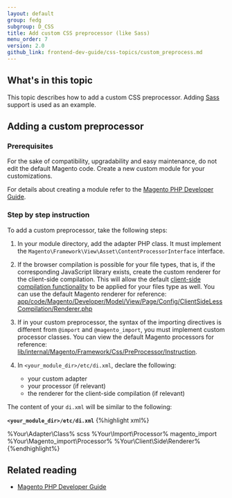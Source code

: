 ```yaml
---
layout: default
group: fedg
subgroup: D_CSS
title: Add custom CSS preprocessor (like Sass)
menu_order: 7
version: 2.0
github_link: frontend-dev-guide/css-topics/custom_preprocess.md
---
```


<h2>What's in this topic</h2>

This topic describes how to add a custom CSS preprocessor. Adding [Sass](http://sass-lang.com/) support is used as an example.

## Adding a custom preprocessor 

### Prerequisites

For the sake of compatibility, upgradability and easy maintenance, do not edit the default Magento code. Create a new custom module for your customizations.

For details about creating a module refer to the [Magento PHP Developer Guide]({{page.baseurl}}extension-dev-guide/bk-extension-dev-guide.html).

### Step by step instruction

To add a custom preprocessor, take the following steps:

1. In your module directory, add the adapter PHP class. It must implement the `Magento\Framework\View\Asset\ContentProcessorInterface` interface. 

2. If the browser compilation is possible for your file types, that is, if the corresponding JavaScript library exists, create the custom renderer for the client-side compilation. This will allow the default [client-side compilation functionality]({{page.baseurl}}frontend-dev-guide/css-topics/css-preprocess.html#client-side) to be applied for your files type as well. 
You can use the default Magento renderer for reference: [app/code/Magento/Developer/Model/View/Page/Config/ClientSideLessCompilation/Renderer.php]({{site.mage2000url}}app/code/Magento/Developer/Model/View/Page/Config/ClientSideLessCompilation/Renderer.php)

2. If in your custom preprocessor, the syntax of the importing directives is different from `@import` and `@magento_import`, you must implement custom processor classes. 
You can view the default Magento processors for reference: [lib/internal/Magento/Framework/Css/PreProcessor/Instruction]({{site.mage2000url}}lib/internal/Magento/Framework/Css/PreProcessor/Instruction). 

2. In `<your_module_dir>/etc/di.xml`, declare the following:
	* your custom adapter 
	* your processor (if relevant)
	* the renderer for the client-side compilation (if relevant)

The content of your `di.xml` will be similar to the following:

**`<your_module_dir>/etc/di.xml`**
{%highlight xml%}

<?xml version="1.0"?>
<config xmlns:xsi="http://www.w3.org/2001/XMLSchema-instance" xsi:noNamespaceSchemaLocation="urn:magento:framework:ObjectManager/etc/config.xsd">
    <virtualType name="AlternativeSourceProcessors">
        <arguments>
            <argument name="alternatives" xsi:type="array">
                <item name="%your_preprocessor_name%" xsi:type="array">
                    <item name="class" xsi:type="string">%Your\Adapter\Class%</item>
                </item>
                <!-- Use the following syntax to set the priority of processors. That is, what file types will the system search for, when requested CSS files are not found. The following lines set SCSS to be prior to LESS -->
                <item name="less" xsi:type="array">
                    <item name="after" xsi:type="string">scss</item>
                </item>
            </argument>
        </arguments>
    </virtualType>
    <!-- Add the following declaration if you have custom processors for importing directives -->
    <virtualType name="AssetPreProcessorPoolForSourceThemeDeploy" type="Magento\Framework\View\Asset\PreProcessor\Pool">
        <arguments>
            <argument name="preprocessors" xsi:type="array">
                <item name="%your_preprocessor%" xsi:type="array">
                    <item name="magento_import" xsi:type="array">
                        <item name="class" xsi:type="string">%Your\Import\Processor%</item>
                    </item>
                    <item name="import" xsi:type="array">
                        <item name="after" xsi:type="string">magento_import</item>
                        <item name="class" xsi:type="string">%Your\Magento_import\Processor%</item>
                    </item>
                </item>
            </argument>
        </arguments>
    </virtualType>
    <!-- Declare the renderer for client-side compilation -->
<type name="Magento\Developer\Model\View\Page\Config\RendererFactory">
        <arguments>
            <argument name="rendererTypes" xsi:type="array">
                <item name="client_side_compilation" xsi:type="string">%Your\Client\Side\Renderer%</item>
            </argument>
        </arguments>
    </type>
</config>
{%endhighlight%}


## Related reading

- [Magento PHP Developer Guide]({{page.baseurl}}extension-dev-guide/bk-extension-dev-guide.html)

